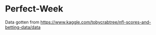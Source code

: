 # Perfect-Week

Data gotten from https://www.kaggle.com/tobycrabtree/nfl-scores-and-betting-data/data
